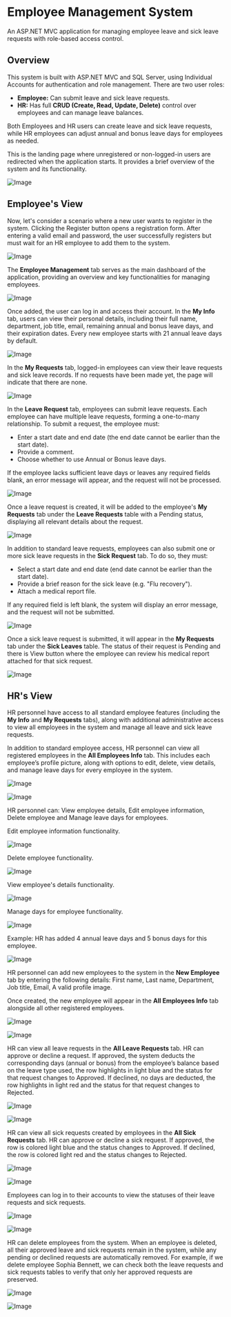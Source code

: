 <h1><b>Employee Management System</b></h1>
<p>An ASP.NET MVC application for managing employee leave and sick leave requests with role-based access control.</p>

<h2><b>Overview</b></h2>
<p>This system is built with ASP.NET MVC and SQL Server, using Individual Accounts for authentication and role management. There are two user roles:</p>
<ul>
  <li><b>Employee:</b> Can submit leave and sick leave requests.</li>
  <li><b>HR:</b> Has full <b>CRUD (Create, Read, Update, Delete)</b> control over employees and can manage leave balances.</li>
</ul>

<p>Both Employees and HR users can create leave and sick leave requests, while HR employees can adjust annual and bonus leave days for employees as needed.</p>

<p>This is the landing page where unregistered or non-logged-in users are redirected when the application starts. It provides a brief overview of the system and its functionality.</p>

![Image](https://github.com/user-attachments/assets/5bb0340d-dd3f-4050-8248-3663e2ee2869)

<h2><b>Employee's View</b></h2>
<p>Now, let's consider a scenario where a new user wants to register in the system. Clicking the Register button opens a registration form. After entering a valid email and password, the user successfully registers but must wait for an HR employee to add them to the system.</p>

![Image](https://github.com/user-attachments/assets/3f1cb13d-02d9-43d3-8a35-48d2f1746a64)

<p>The <b>Employee Management</b> tab serves as the main dashboard of the application, providing an overview and key functionalities for managing employees.</p>

![Image](https://github.com/user-attachments/assets/201b4ad8-2e6e-46e9-978d-c12157441fae)

<p>Once added, the user can log in and access their account. In the <b>My Info</b> tab, users can view their personal details, including their full name, department, job title, email, remaining annual and bonus leave days, and their expiration dates. Every new employee starts with 21 annual leave days by default.</p>

![Image](https://github.com/user-attachments/assets/321db116-08a2-41e2-bb0a-c7a261696cf7)

<p>In the <b>My Requests</b> tab, logged-in employees can view their leave requests and sick leave records. If no requests have been made yet, the page will indicate that there are none.</p>

![Image](https://github.com/user-attachments/assets/a19ba336-020d-4a06-ad23-968fad12e3ce)

<p>In the <b>Leave Request</b> tab, employees can submit leave requests. Each employee can have multiple leave requests, forming a one-to-many relationship. To submit a request, the employee must:
</p>
<ul>
  <li>Enter a start date and end date (the end date cannot be earlier than the start date).</li>
  <li>Provide a comment.</li>
  <li>Choose whether to use Annual or Bonus leave days.</li>
</ul>
<p>If the employee lacks sufficient leave days or leaves any required fields blank, an error message will appear, and the request will not be processed.
</p>

![Image](https://github.com/user-attachments/assets/aca215b2-b9ae-4fe1-ac2b-2dfc955cffeb)

<p>Once a leave request is created, it will be added to the employee's <b>My Requests</b> tab under the <b>Leave Requests</b> table with a Pending status, displaying all relevant details about the request.</p>

![Image](https://github.com/user-attachments/assets/2df72e74-f6de-4f39-b6c2-22a7b69548d6)

<p>In addition to standard leave requests, employees can also submit one or more sick leave requests in the <b>Sick Request</b> tab. To do so, they must:</p>
<ul>
  <li>Select a start date and end date (end date cannot be earlier than the start date).</li>
  <li>Provide a brief reason for the sick leave (e.g. "Flu recovery").</li>
  <li>Attach a medical report file.</li>
</ul>
<p>If any required field is left blank, the system will display an error message, and the request will not be submitted.</p>

![Image](https://github.com/user-attachments/assets/f0328217-c0e0-4755-85c4-ff9de7af01b0)

<p>Once a sick leave request is submitted, it will appear in the <b>My Requests</b> tab under the <b>Sick Leaves</b> table. The status of their request is Pending and there is View button where the employee can review his medical report attached for that sick request.</p>

![Image](https://github.com/user-attachments/assets/c14748f4-f11a-48dc-adc0-339addffad9d)

<h2><b>HR's View</b></h2>

<p>HR personnel have access to all standard employee features (including the <b>My Info</b> and <b>My Requests</b> tabs), along with additional administrative access to view all employees in the system and manage all leave and sick leave requests.</p>
<p>In addition to standard employee access, HR personnel can view all registered employees in the <b>All Employees Info</b> tab. This includes each employee’s profile picture, along with options to edit, delete, view details, and manage leave days for every employee in the system.</p>

![Image](https://github.com/user-attachments/assets/df0d93fb-5e99-4072-83de-db0275639536)

![Image](https://github.com/user-attachments/assets/3c886d7a-3689-4e9e-8cfd-87e829ca58c3)

<p>HR personnel can: View employee details, Edit employee information, Delete employee and Manage leave days for employees.</p>

<p>Edit employee information functionality.</p>

![Image](https://github.com/user-attachments/assets/7183c379-1f48-434e-ab75-740da648b978)

<p>Delete employee functionality.</p>

![Image](https://github.com/user-attachments/assets/cbbf2703-2516-45d4-8288-d5dfb386e990)

<p>View employee's details functionality.</p>

![Image](https://github.com/user-attachments/assets/125e162e-efd3-4c7a-baca-85cbdaf3ecf6)

<p>Manage days for employee functionality.</p>

![Image](https://github.com/user-attachments/assets/aaf3b0df-ec21-4539-9800-c4edd3d33386)

<p>Example: HR has added 4 annual leave days and 5 bonus days for this employee.</p>

![Image](https://github.com/user-attachments/assets/d19b7606-2311-4441-b8d9-0b0976d2142e)

<p>HR personnel can add new employees to the system in the <b>New Employee</b> tab by entering the following details: First name, Last name, Department, Job title, Email, A valid profile image.</p>
<p>Once created, the new employee will appear in the <b>All Employees Info</b> tab alongside all other registered employees.</p>

![Image](https://github.com/user-attachments/assets/41bb546e-540c-43f3-8f8a-bb70fb010eed)

![Image](https://github.com/user-attachments/assets/5e56333a-ec54-49e4-88ac-061460b4295e)

<p>HR can view all leave requests in the <b>All Leave Requests</b> tab. HR can approve or decline a request. If approved, the system deducts the corresponding days (annual or bonus) from the employee’s balance based on the leave type used, the row highlights in light blue and the status for that request changes to Approved. If declined, no days are deducted, the row highlights in light red and the status for that request changes to Rejected.</p>

![Image](https://github.com/user-attachments/assets/ec73fc77-75e4-44a2-b458-25434fac5f27)

![Image](https://github.com/user-attachments/assets/de2da4ae-b4e5-49ae-a2d0-6940e38a56c7)

<p>HR can view all sick requests created by employees in the <b>All Sick Requests</b> tab. HR can approve or decline a sick request. If approved, the row is colored light blue and the status changes to Approved. If declined, the row is colored light red and the status changes to Rejected.</p>

![Image](https://github.com/user-attachments/assets/6dacf425-2506-447e-8848-7641ccff822a)

![Image](https://github.com/user-attachments/assets/cde72e79-05c5-4ecc-a368-db3d2b111f92)

<p>Employees can log in to their accounts to view the statuses of their leave requests and sick requests.</p>

![Image](https://github.com/user-attachments/assets/48c2b5e7-7d46-49af-9330-7c53555c4f7d)

![Image](https://github.com/user-attachments/assets/e4a261b0-5f88-4faa-9805-307563af83c5)

<p>HR can delete employees from the system. When an employee is deleted, all their approved leave and sick requests remain in the system, while any pending or declined requests are automatically removed. For example, if we delete employee Sophia Bennett, we can check both the leave requests and sick requests tables to verify that only her approved requests are preserved.</p>

![Image](https://github.com/user-attachments/assets/f7afd8aa-592d-4a11-8802-9c7fe95680f1)

![Image](https://github.com/user-attachments/assets/f9f03fbd-637f-4e52-a7be-76f6dc7ec381)
